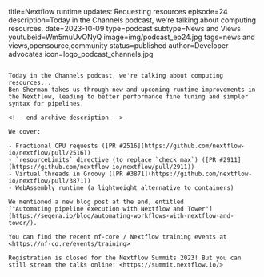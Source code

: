 title=Nextflow runtime updates: Requesting resources
episode=24
description=Today in the Channels podcast, we're talking about computing resources.
date=2023-10-09
type=podcast
subtype=News and Views
youtubeid=Wm5muUvONyQ
image=img/podcast_ep24.jpg
tags=news and views,opensource,community
status=published
author=Developer advocates
icon=logo_podcast_channels.jpg
~~~~~~

Today in the Channels podcast, we're talking about computing resources...
Ben Sherman takes us through new and upcoming runtime improvements in the Nextflow, leading to better performance fine tuning and simpler syntax for pipelines.

<!-- end-archive-description -->

We cover:

- Fractional CPU requests ([PR #2516](https://github.com/nextflow-io/nextflow/pull/2516))
- `resourceLimits` directive (to replace `check_max`) ([PR #2911](https://github.com/nextflow-io/nextflow/pull/2911))
- Virtual threads in Groovy ([PR #3871](https://github.com/nextflow-io/nextflow/pull/3871))
- WebAssembly runtime (a lightweight alternative to containers)

We mentioned a new blog post at the end, entitled
["Automating pipeline execution with Nextflow and Tower"](https://seqera.io/blog/automating-workflows-with-nextflow-and-tower/).

You can find the recent nf-core / Nextflow training events at <https://nf-co.re/events/training>

Registration is closed for the Nextflow Summits 2023! But you can still stream the talks online: <https://summit.nextflow.io/>
